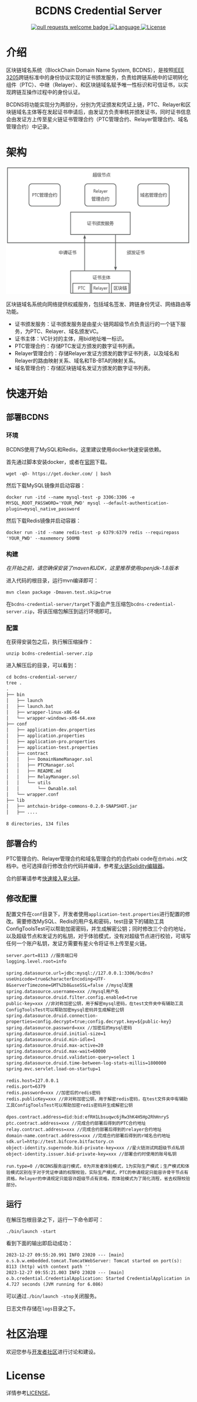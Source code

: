 <div align="center">
  <h1 align="center">BCDNS Credential Server</h1>
  <p align="center">
    <a href="http://makeapullrequest.com">
      <img alt="pull requests welcome badge" src="https://img.shields.io/badge/PRs-welcome-brightgreen.svg?style=flat">
    </a>
    <a href="https://www.java.com">
      <img alt="Language" src="https://img.shields.io/badge/Language-Java-blue.svg?style=flat">
    </a>
    <a href="https://www.apache.org/licenses/LICENSE-2.0">
      <img alt="License" src="https://img.shields.io/github/license/AntChainOpenLab/AntChainBridgePluginServer?style=flat">
    </a>
  </p>
</div>

# 介绍
区块链域名系统（BlockChain Domain Name System, BCDNS），是按照[IEEE 3205](https://antchainbridge.oss-cn-shanghai.aliyuncs.com/antchainbridge/document/ieee/p3205/IEEE_3205-2023_Final.pdf)跨链标准中的身份协议实现的证书颁发服务，负责给跨链系统中的证明转化组件（PTC）、中继（Relayer）、和区块链域名赋予唯一性标识和可信证书，以实现跨链互操作过程中的身份认证。

BCDNS将功能实现分为两部分，分别为凭证颁发和凭证上链，PTC、Relayer和区块链域名主体等在发起证书申请后，由发证方负责审核并颁发证书，同时证书信息会由发证方上传至星火链证书管理合约（PTC管理合约、Relayer管理合约、域名管理合约）中记录。

# 架构



<img src="./src/docs/images/bcdns.jpg" style="zoom: 50%;" />

区块链域名系统向网络提供权威服务，包括域名签发、跨链身份凭证、网络路由等功能。

- 证书颁发服务：证书颁发服务是由星火·链网超级节点负责运行的一个链下服务，为PTC、Relayer、域名颁发VC。
- 证书主体：VC针对的主体，用bid地址唯一标识。
- PTC管理合约：存储PTC发证方颁发的数字证书列表。
- Relayer管理合约：存储Relayer发证方颁发的数字证书列表，以及域名和Relayer的路由映射关系、域名和TB-BTA的映射关系。
- 域名管理合约：存储区块链域名发证方颁发的数字证书列表。

# 快速开始

## 部署BCDNS

### 环境

BCDNS使用了MySQL和Redis，这里建议使用docker快速安装依赖。

首先通过脚本安装docker，或者在[官网](https://docs.docker.com/get-docker/)下载。

```
wget -qO- https://get.docker.com/ | bash
```

然后下载MySQL镜像并启动容器：

```
docker run -itd --name mysql-test -p 3306:3306 -e MYSQL_ROOT_PASSWORD='YOUR_PWD' mysql --default-authentication-plugin=mysql_native_password
```

然后下载Redis镜像并启动容器：

```
docker run -itd --name redis-test -p 6379:6379 redis --requirepass 'YOUR_PWD' --maxmemory 500MB
```

### 构建

*在开始之前，请您确保安装了maven和JDK，这里推荐使用openjdk-1.8版本*

进入代码的根目录，运行mvn编译即可：

```
mvn clean package -Dmaven.test.skip=true
```

在`bcdns-credential-server/target`下面会产生压缩包`bcdns-credential-server.zip`，将该压缩包解压到运行环境即可。

### 配置

在获得安装包之后，执行解压缩操作：

```
unzip bcdns-credential-server.zip
```

进入解压后的目录，可以看到：

```
cd bcdns-credential-server/
tree .
.
├── bin
│   ├── launch
│   ├── launch.bat
│   ├── wrapper-linux-x86-64
│   └── wrapper-windows-x86-64.exe
├── conf
│   ├── application-dev.properties
│   ├── application.properties
│   ├── application-pro.properties
│   ├── application-test.properties
│   ├── contract
│   │   ├── DomainNameManager.sol
│   │   ├── PTCManager.sol
│   │   ├── README.md
│   │   ├── RelayManager.sol
│   │   └── utils
│   │       └── Ownable.sol
│   └── wrapper.conf
├── lib
│   ├── antchain-bridge-commons-0.2.0-SNAPSHOT.jar
│   ├── ....

8 directories, 134 files
```

## 部署合约

PTC管理合约、Relayer管理合约和域名管理合约的合约abi code在`合约abi.md`文档中。也可选择自行修改合约代码并编译，参考[星火链Solidity编辑器](https://bif-doc.readthedocs.io/zh-cn/2.0.0/contract/Solidity%E5%90%88%E7%BA%A6%E4%BB%8B%E7%BB%8D.html#id4)。

合约部署请参考[快速接入星火链](https://bif-doc.readthedocs.io/zh-cn/2.0.0/quickstart/%E5%BF%AB%E9%80%9F%E6%8E%A5%E5%85%A5%E6%98%9F%E7%81%AB%E9%93%BE.html#solidity)。

## 修改配置

配置文件在`conf`目录下，开发者使用`application-test.properties`进行配置的修改。需要修改MySQL、Redis的用户名和密码，test目录下的辅助工具ConfigToolsTest可以帮助加密密码，并生成解密公钥；同时修改三个合约地址，以及超级节点和发证方的私钥，对于体验模式，没有对超级节点进行校验，可填写任何一个账户私钥，发证方需要有星火令将证书上传至星火链。

```properties
server.port=8113 //服务端口号
logging.level.root=info

spring.datasource.url=jdbc:mysql://127.0.0.1:3306/bcdns?useUnicode=true&characterEncoding=UTF-8&serverTimezone=GMT%2b8&useSSL=false //mysql配置
spring.datasource.username=xxx //mysql用户名
spring.datasource.druid.filter.config.enabled=true
public-key=xxx //非对称加密公钥，用于解密mysql密码，在test文件夹中有辅助工具ConfigToolsTest可以帮助加密mysql密码并生成解密公钥
spring.datasource.druid.connection-properties=config.decrypt=true;config.decrypt.key=${public-key}
spring.datasource.password=xxx //加密后的mysql密码
spring.datasource.druid.initial-size=1
spring.datasource.druid.min-idle=1
spring.datasource.druid.max-active=20
spring.datasource.druid.max-wait=60000
spring.datasource.druid.validation-query=select 1
spring.datasource.druid.time-between-log-stats-millis=1800000
spring.mvc.servlet.load-on-startup=1

redis.host=127.0.0.1 
redis.port=6379
redis.password=xxx //加密后的redis密码
redis.publicKey=xxx //非对称加密公钥，用于解密redis密码，在test文件夹中有辅助工具ConfigToolsTest可以帮助加密redis密码并生成解密公钥

dpos.contract.address=did:bid:efRH1Lbsuqwc6jRw3hK4H5Hp2RhHnryS 
ptc.contract.address=xxx //完成合约部署后得到的PTC合约地址
relay.contract.address=xxx //完成合约部署后得到的relayer合约地址
domain-name.contract.address=xxx //完成合约部署后得到的r域名合约地址
sdk.url=http://test.bifcore.bitfactory.cn 
object-identity.supernode.bid-private-key=xxx //星火链测试网超级节点私钥
object-identity.issuer.bid-private-key=xxx //部署合约时使用的账号私钥

run.type=0 //BCDNS服务运行模式，0为开发者体验模式，1为实际生产模式；生产模式和体验模式区别在于对于凭证申请的权限校验，实际生产模式，PTC的申请规定只能容许骨干节点有资格，Relayer的申请规定只能容许超级节点有资格，而体验模式为了简化流程，省去权限校验部分。
```

## 运行

在解压包根目录之下，运行一下命令即可：

```
./bin/launch -start
```

看到下面的输出即启动成功：

```
2023-12-27 09:55:20.991 INFO 23020 --- [main] o.s.b.w.embedded.tomcat.TomcatWebServer: Tomcat started on port(s): 8113 (http) with context path ''
2023-12-27 09:55:21.003 INFO 23020 --- [main] o.b.credential.CredentialApplication: Started CredentialApplication in 4.727 seconds (JVM running for 6.086)
```

可以通过`./bin/launch -stop`关闭服务。

日志文件存储在`logs`目录之下。

# 社区治理

欢迎您参与[开发者社区](https://bif-doc.readthedocs.io/zh-cn/2.0.0/other/开发者社区.html)进行讨论和建设。

# License

详情参考[LICENSE](./LICENSE)。